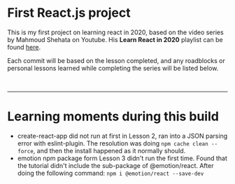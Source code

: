 # First React.js project

This is my first project on learning react in 2020, based on the video series by Mahmoud Shehata on Youtube. His **Learn React in 2020** playlist can be found [here](https://www.youtube.com/watch?v=NJWI1b1upps&list=PLDIXF8nb0VG1v4S-smVy7GV0MHsJ3PJiL).

Each commit will be based on the lesson completed, and any roadblocks or personal lessons learned while completing the series will be listed below.

&nbsp;

---

# Learning moments during this build

-   create-react-app did not run at first in Lesson 2, ran into a JSON parsing error with eslint-plugin. The resolution was doing `npm cache clean --force`, and then the install happened as it normally should.
-   emotion npm package form Lesson 3 didn't run the first time. Found that the tutorial didn't include the sub-package of @emotion/react. After doing the following command: `npm i @emotion/react --save-dev`
